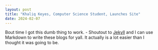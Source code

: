 ```yaml
---
layout: post
title: "Khaliq Keyes, Computer Science Student, Launches Site"
date: 2024-02-07
---
```


Bout time I got this dumb thing to work.  - Shoutout to [Jekyll](http://jekyllrb.com) and I can use Markdown to write these blogs for yall. It actually is a lot easier than I thought it was going to be.
